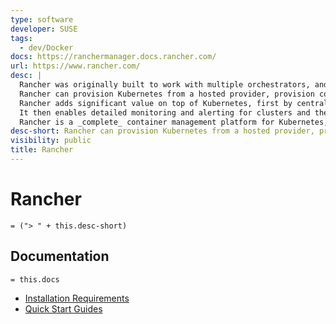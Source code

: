 ```yaml
---
type: software
developer: SUSE
tags:
  - dev/Docker
docs: https://ranchermanager.docs.rancher.com/
url: https://www.rancher.com/
desc: |
  Rancher was originally built to work with multiple orchestrators, and it included its own orchestrator called Cattle. With the rise of Kubernetes in the marketplace, Rancher 2 exclusively deploys and manages Kubernetes clusters running anywhere, on any provider.
  Rancher can provision Kubernetes from a hosted provider, provision compute nodes and then install Kubernetes onto them, or import existing Kubernetes clusters running anywhere.
  Rancher adds significant value on top of Kubernetes, first by centralizing authentication and role-based access control (RBAC) for all of the clusters, giving global admins the ability to control cluster access from one location.
  It then enables detailed monitoring and alerting for clusters and their resources, ships logs to external providers, and integrates directly with Helm via the Application Catalog. If you have an external CI/CD system, you can plug it into Rancher, but if you don't, Rancher even includes [Fleet](http://fleet.rancher.io/) to help you automatically deploy and upgrade workloads.
  Rancher is a _complete_ container management platform for Kubernetes, giving you the tools to successfully run Kubernetes anywhere.
desc-short: Rancher can provision Kubernetes from a hosted provider, provision compute nodes and then install Kubernetes onto them, or import existing Kubernetes clusters running anywhere.
visibility: public
title: Rancher
---
```

# Rancher

`= ("> " + this.desc-short)`

## Documentation

`= this.docs`

- [Installation Requirements](https://ranchermanager.docs.rancher.com/v2.5/pages-for-subheaders/installation-requirements)
- [Quick Start Guides](https://ranchermanager.docs.rancher.com/pages-for-subheaders/quick-start-guides)
